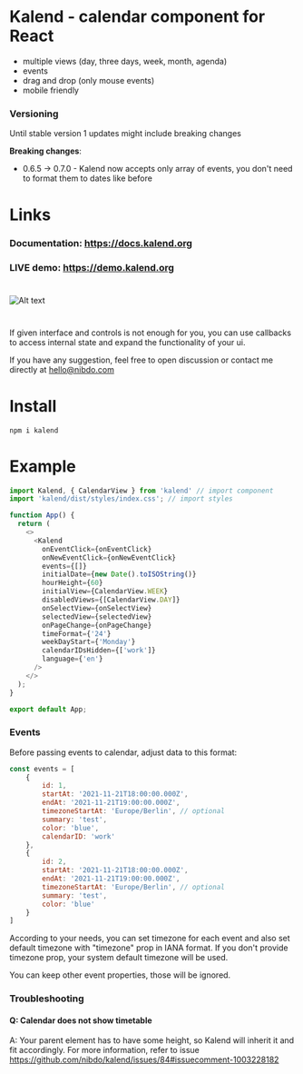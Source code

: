 # Kalend - calendar component for React

- multiple views (day, three days, week, month, agenda)
- events
- drag and drop (only mouse events)
- mobile friendly

### Versioning
Until stable version 1 updates might include breaking changes  

**Breaking changes**:
- 0.6.5 -> 0.7.0 - Kalend now accepts only array of events, you don't need to format them to dates like before
    
# Links
### Documentation: https://docs.kalend.org

### LIVE demo: https://demo.kalend.org

#

![Alt text](screenshot.png?raw=true 'Title')

#

If given interface and controls is not enough for you, you can use callbacks to access internal state and expand the functionality of your ui.

If you have any suggestion, feel free to open discussion or contact me directly at hello@nibdo.com

# Install
```
npm i kalend
```
# Example

```js
import Kalend, { CalendarView } from 'kalend' // import component
import 'kalend/dist/styles/index.css'; // import styles

function App() {
  return (
    <>
      <Kalend
        onEventClick={onEventClick}
        onNewEventClick={onNewEventClick}
        events={[]}
        initialDate={new Date().toISOString()}
        hourHeight={60}
        initialView={CalendarView.WEEK}
        disabledViews={[CalendarView.DAY]}
        onSelectView={onSelectView}
        selectedView={selectedView}
        onPageChange={onPageChange}
        timeFormat={'24'}
        weekDayStart={'Monday'}
        calendarIDsHidden={['work']}
        language={'en'}
      />
    </>
  );
}

export default App;
```

### Events

Before passing events to calendar, adjust data to this format:
```js
const events = [
    {
        id: 1,
        startAt: '2021-11-21T18:00:00.000Z',
        endAt: '2021-11-21T19:00:00.000Z',
        timezoneStartAt: 'Europe/Berlin', // optional
        summary: 'test',
        color: 'blue',
        calendarID: 'work'
    },
    {
        id: 2,
        startAt: '2021-11-21T18:00:00.000Z',
        endAt: '2021-11-21T19:00:00.000Z',
        timezoneStartAt: 'Europe/Berlin', // optional
        summary: 'test',
        color: 'blue'
    }
]
```
According to your needs, you can set timezone for each event and also set default timezone with "timezone" prop in IANA format.
If you don't provide timezone prop, your system default timezone will be used.

You can keep other event properties, those will be ignored.

### Troubleshooting

#### Q: Calendar does not show timetable

A: Your parent element has to have some height, so Kalend will inherit it and fit accordingly. For more information, refer to issue https://github.com/nibdo/kalend/issues/84#issuecomment-1003228182
